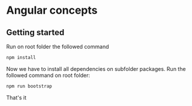 # Angular concepts

## Getting started

Run on root folder the followed command

```bash
npm install
```

Now we have to install all dependencies on subfolder packages. Run the followed command on root folder:

```bash
npm run bootstrap
```

That's it